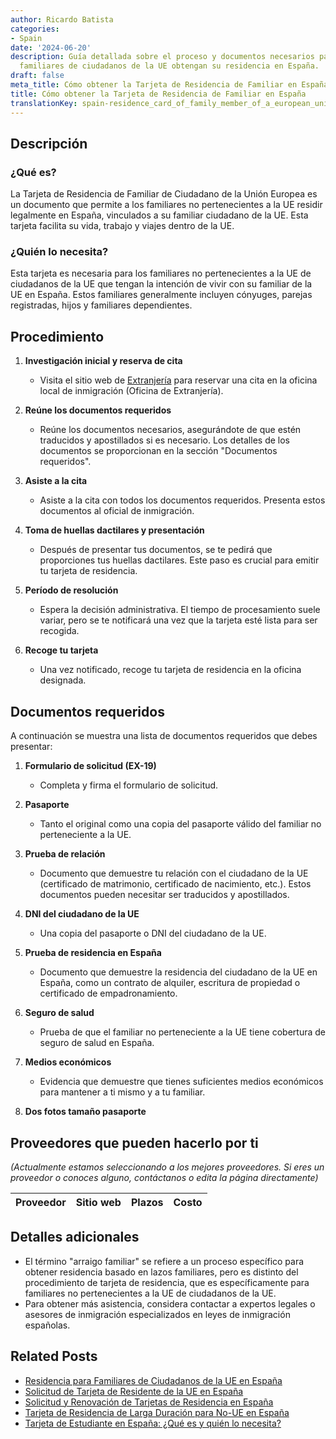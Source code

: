 ```yaml
---
author: Ricardo Batista
categories:
- Spain
date: '2024-06-20'
description: Guía detallada sobre el proceso y documentos necesarios para que los
  familiares de ciudadanos de la UE obtengan su residencia en España.
draft: false
meta_title: Cómo obtener la Tarjeta de Residencia de Familiar en España
title: Cómo obtener la Tarjeta de Residencia de Familiar en España
translationKey: spain-residence_card_of_family_member_of_a_european_union_citizen
---
```



## Descripción
### ¿Qué es?
La Tarjeta de Residencia de Familiar de Ciudadano de la Unión Europea es un documento que permite a los familiares no pertenecientes a la UE residir legalmente en España, vinculados a su familiar ciudadano de la UE. Esta tarjeta facilita su vida, trabajo y viajes dentro de la UE.

### ¿Quién lo necesita?
Esta tarjeta es necesaria para los familiares no pertenecientes a la UE de ciudadanos de la UE que tengan la intención de vivir con su familiar de la UE en España. Estos familiares generalmente incluyen cónyuges, parejas registradas, hijos y familiares dependientes.

## Procedimiento

1. **Investigación inicial y reserva de cita**
   - Visita el sitio web de [Extranjería](https://sede.administracionespublicas.gob.es) para reservar una cita en la oficina local de inmigración (Oficina de Extranjería).

2. **Reúne los documentos requeridos**
   - Reúne los documentos necesarios, asegurándote de que estén traducidos y apostillados si es necesario. Los detalles de los documentos se proporcionan en la sección "Documentos requeridos".

3. **Asiste a la cita**
   - Asiste a la cita con todos los documentos requeridos. Presenta estos documentos al oficial de inmigración.

4. **Toma de huellas dactilares y presentación**
   - Después de presentar tus documentos, se te pedirá que proporciones tus huellas dactilares. Este paso es crucial para emitir tu tarjeta de residencia.

5. **Período de resolución**
   - Espera la decisión administrativa. El tiempo de procesamiento suele variar, pero se te notificará una vez que la tarjeta esté lista para ser recogida.

6. **Recoge tu tarjeta**
   - Una vez notificado, recoge tu tarjeta de residencia en la oficina designada.

## Documentos requeridos
A continuación se muestra una lista de documentos requeridos que debes presentar:

1. **Formulario de solicitud (EX-19)**
   - Completa y firma el formulario de solicitud.

2. **Pasaporte**
   - Tanto el original como una copia del pasaporte válido del familiar no perteneciente a la UE.

3. **Prueba de relación**
   - Documento que demuestre tu relación con el ciudadano de la UE (certificado de matrimonio, certificado de nacimiento, etc.). Estos documentos pueden necesitar ser traducidos y apostillados.

4. **DNI del ciudadano de la UE**
   - Una copia del pasaporte o DNI del ciudadano de la UE.

5. **Prueba de residencia en España**
   - Documento que demuestre la residencia del ciudadano de la UE en España, como un contrato de alquiler, escritura de propiedad o certificado de empadronamiento.

6. **Seguro de salud**
   - Prueba de que el familiar no perteneciente a la UE tiene cobertura de seguro de salud en España.

7. **Medios económicos**
   - Evidencia que demuestre que tienes suficientes medios económicos para mantener a ti mismo y a tu familiar.

8. **Dos fotos tamaño pasaporte**

## Proveedores que pueden hacerlo por ti
_(Actualmente estamos seleccionando a los mejores proveedores. Si eres un proveedor o conoces alguno, contáctanos o edita la página directamente)_

| Proveedor        |     Sitio web     |     Plazos    |       Costo      |
| :-------------: | :-------------: |  :-------------: | :-------------: |

## Detalles adicionales
- El término "arraigo familiar" se refiere a un proceso específico para obtener residencia basado en lazos familiares, pero es distinto del procedimiento de tarjeta de residencia, que es específicamente para familiares no pertenecientes a la UE de ciudadanos de la UE.
- Para obtener más asistencia, considera contactar a expertos legales o asesores de inmigración especializados en leyes de inmigración españolas.

## Related Posts

- [Residencia para Familiares de Ciudadanos de la UE en España](https://tramitit.com/es/guides/spain/solicitud_de_la_tarjeta_de_residencia_de_familiar_de_comunitario/)
- [Solicitud de Tarjeta de Residente de la UE en España](https://tramitit.com/es/guides/spain/solicitud_de_tarjeta_de_residente_comunitario/)
- [Solicitud y Renovación de Tarjetas de Residencia en España](https://tramitit.com/es/guides/spain/tarjeta_inicial_o_renovación_residencia_o_residencia_y_trabajo/)
- [Tarjeta de Residencia de Larga Duración para No-UE en España](https://tramitit.com/es/guides/spain/tarjeta_de_residencia_de_larga_duración/)
- [Tarjeta de Estudiante en España: ¿Qué es y quién lo necesita?](https://tramitit.com/es/guides/spain/tarjeta_de_estudiantes_para_extranjeros_inicial_o_renovación/)
